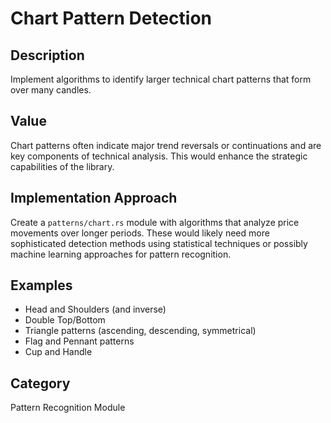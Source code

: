 # Chart Pattern Detection

## Description
Implement algorithms to identify larger technical chart patterns that form over many candles.

## Value
Chart patterns often indicate major trend reversals or continuations and are key components of technical analysis. This would enhance the strategic capabilities of the library.

## Implementation Approach
Create a `patterns/chart.rs` module with algorithms that analyze price movements over longer periods. These would likely need more sophisticated detection methods using statistical techniques or possibly machine learning approaches for pattern recognition.

## Examples
- Head and Shoulders (and inverse)
- Double Top/Bottom
- Triangle patterns (ascending, descending, symmetrical)
- Flag and Pennant patterns
- Cup and Handle

## Category
Pattern Recognition Module
